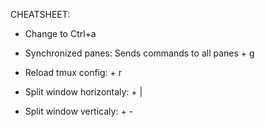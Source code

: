 CHEATSHEET:
- Change <prefix> to Ctrl+a

- Synchronized panes: Sends commands to all panes
        <prefix> + g

- Reload tmux config:
        <prefix> + r

- Split window horizontaly:
        <prefix> + |

- Split window verticaly:
        <prefix> + -

